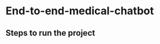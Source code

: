 # End-to-end-medical-chatbot

## Steps to run the project

<!-- bash
conda create -n mchatbot python=3.8 -y
-->

<!--  bash
conda activate mchatbot
 -->
 
<!--  bash
pip install -r requirements.txt
 -->